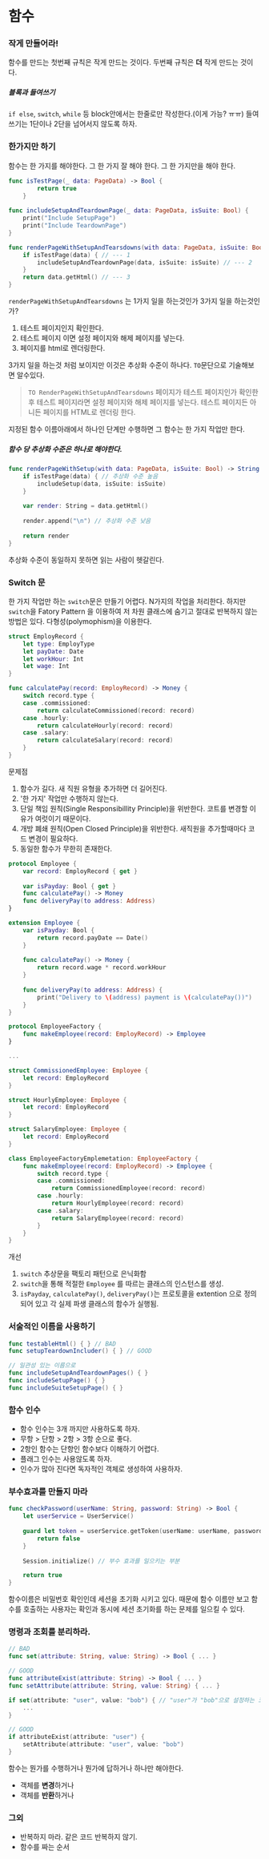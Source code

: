 # 함수

### 작게 만들어라!
함수를 만드는 
첫번째 규칙은 작게 만드는 것이다.
두번째 규칙은 **더** 작게 만드는 것이다.
##### 블록과 들여쓰기
`if else`, `switch`, `while` 등 block안에서는 한줄로만 작성한다.(이게 가능? ㅠㅠ)
들여쓰기는 1단이나 2단을 넘어서지 않도록 하자.

### 한가지만 하기
함수는 한 가지를 해야한다.
그 한 가지 잘 해야 한다.
그 한 가지만을 해야 한다.
```swift
func isTestPage(_ data: PageData) -> Bool {
        return true
    }
    
func includeSetupAndTeardownPage(_ data: PageData, isSuite: Bool) {
    print("Include SetupPage")
    print("Include TeardownPage")
}

func renderPageWithSetupAndTearsdowns(with data: PageData, isSuite: Bool) -> String {
    if isTestPage(data) { // --- 1
        includeSetupAndTeardownPage(data, isSuite: isSuite) // --- 2
    }
    return data.getHtml() // --- 3
}
```
`renderPageWithSetupAndTearsdowns` 는 1가지 일을 하는것인가 3가지 일을 하는것인가?
1. 테스트 페이지인지 확인한다.
2. 테스트 페이지 이면 설정 페이지와 해제 페이지를 넣는다.
3. 페이지를 html로 렌더링한다.

3가지 일을 하는것 처럼 보이지만 이것은 추상화 수준이 하나다.
`TO`문단으로 기술해보면 알수있다.

> `TO RenderPageWithSetupAndTearsdowns`
> 페이지가 테스트 페이지인가 확인한 후 테스트 페이지라면 설정 페이지와 해제 페이지를 넣는다. 테스트 페이지든 아니든 페이지를 HTML로 렌더링 한다.

지정된 함수 이름아래에서 하나인 단계만 수행하면 그 함수는 한 가지 작업만 한다.

##### 함수 당 추상화 수준은 하나로 해야한다.
```swift
func renderPageWithSetup(with data: PageData, isSuite: Bool) -> String {
    if isTestPage(data) { // 추상화 수준 높음
        includeSetup(data, isSuite: isSuite)
    }
    
    var render: String = data.getHtml()
    
    render.append("\n") // 추상화 수준 낮음
    
    return render
}
```
추상화 수준이 동일하지 못하면 읽는 사람이 헷갈린다.

### Switch 문
한 가지 작업만 하는 `switch`문은 만들기 어렵다. N가지의 작업을 처리한다. 하지만 `switch`을 Fatory Pattern 을 이용하여 저 차원 클래스에 숨기고 절대로 반복하지 않는 방법은 있다.
다형성(polymophism)을 이용한다.
```swift
struct EmployRecord {
    let type: EmployType
    let payDate: Date
    let workHour: Int
    let wage: Int
}

func calculatePay(record: EmployRecord) -> Money {
    switch record.type {
    case .commissioned:
        return calculateCommissioned(record: record)
    case .hourly:
        return calculateHourly(record: record)
    case .salary:
        return calculateSalary(record: record)
    }
}
```
문제점
1. 함수가 길다. 새 직원 유형을 추가하면 더 길어진다.
2. '한 가지' 작업만 수행하지 않는다.
3. 단일 책임 원칙(Single Responsibillity Principle)을 위반한다.
코트를 변경할 이유가 여럿이기 때문이다.
4. 개방 폐쇄 원칙(Open Closed Principle)을 위반한다.
새직원을 추가할때마다 코드 변경이 필요하다.
5. 동일한 함수가 무한히 존재한다.

```swift
protocol Employee {
    var record: EmployRecord { get }
    
    var isPayday: Bool { get }
    func calculatePay() -> Money
    func deliveryPay(to address: Address)
}

extension Employee {
    var isPayday: Bool {
        return record.payDate == Date()
    }
    
    func calculatePay() -> Money {
        return record.wage * record.workHour
    }
    
    func deliveryPay(to address: Address) {
        print("Delivery to \(address) payment is \(calculatePay())")
    }
}

protocol EmployeeFactory {
    func makeEmployee(record: EmployRecord) -> Employee
}

...

struct CommissionedEmployee: Employee {
    let record: EmployRecord
}

struct HourlyEmployee: Employee {
    let record: EmployRecord
}

struct SalaryEmployee: Employee {
    let record: EmployRecord
}

class EmployeeFactoryEmplemetation: EmployeeFactory {
    func makeEmployee(record: EmployRecord) -> Employee {
        switch record.type {
        case .commissioned:
            return CommissionedEmployee(record: record)
        case .hourly:
            return HourlyEmployee(record: record)
        case .salary:
            return SalaryEmployee(record: record)
        }
    }
}
```
개선
1. `switch` 추상문을 팩토리 패턴으로 은닉화함
2. `switch`을 통해 적절한 `Employee` 를 따르는 클래스의 인스턴스를 생성.
3. `isPayday`, `calculatePay()`, `deliveryPay()`는 프로토콜을 extention 으로 정의되어 있고 각 실제 파생 클래스의 함수가 실행됨.

### 서술적인 이름을 사용하기
```swift
func testableHtml() { } // BAD
func setupTeardownIncluder() { } // GOOD

// 일관성 있는 이름으로
func includeSetupAndTeardownPages() { }
func includeSetupPage() { }
func includeSuiteSetupPage() { }
```

### 함수 인수
- 함수 인수는 3개 까지만 사용하도록 하자.
- 무항 > 단항 > 2항 > 3항 순으로 좋다.
- 2항인 함수는 단항인 함수보다 이해하기 어렵다.
- 플래그 인수는 사용않도록 하자.
- 인수가 많아 진다면 독자적인 객체로 생성하여 사용하자.

### 부수효과를 만들지 마라
```swift
func checkPassword(userName: String, password: String) -> Bool {
    let userService = UserService()
    
    guard let token = userService.getToken(userName: userName, password: password) else {
        return false
    }
    
    Session.initialize() // 부수 효과를 일으키는 부분

    return true
}
```
함수이름은 비밀번호 확인인데 세션을 초기화 시키고 있다.
때문에 함수 이름만 보고 함수를 호출하는 사용자는 확인과 동시에 세션 초기화를 하는 문제를 일으킬 수 있다.

### 명령과 조회를 분리하라.
```swift
// BAD
func set(attribute: String, value: String) -> Bool { ... }

// GOOD
func attributeExist(attribute: String) -> Bool { ... }
func setAttribute(attribute: String, value: String) { ... }

if set(attribute: "user", value: "bob") { // "user"가 "bob"으로 설정하는 코드인가? 아니면 설정을 확인하는 코드인가?
    ... 
}

// GOOD
if attributeExist(attribute: "user") {
    setAttribute(attribute: "user", value: "bob")
}
```
함수는 뭔가를 수행하거나 뭔가에 답하거나 하나만 해야한다.
- 객체를 **변경**하거나
- 객체를 **반환**하거나

### 그외
- 반복하지 마라. 같은 코드 반복하지 않기.
- 함수를 짜는 순서

    


